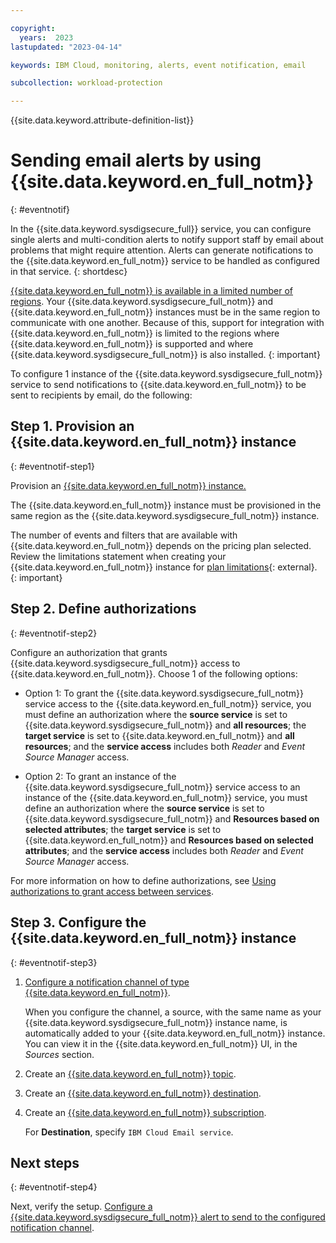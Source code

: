 ```yaml
---

copyright:
  years:  2023
lastupdated: "2023-04-14"

keywords: IBM Cloud, monitoring, alerts, event notification, email

subcollection: workload-protection

---
```


{{site.data.keyword.attribute-definition-list}}

# Sending email alerts by using {{site.data.keyword.en_full_notm}}
{: #eventnotif}

In the {{site.data.keyword.sysdigsecure_full}} service, you can configure single alerts and multi-condition alerts to notify support staff by email about problems that might require attention. Alerts can generate notifications to the {{site.data.keyword.en_full_notm}} service to be handled as configured in that service.
{: shortdesc}

[{{site.data.keyword.en_full_notm}} is available in a limited number of regions](/docs/event-notifications?topic=event-notifications-en-regions-endpoints). Your {{site.data.keyword.sysdigsecure_full_notm}} and {{site.data.keyword.en_full_notm}} instances must be in the same region to communicate with one another.  Because of this, support for integration with {{site.data.keyword.en_full_notm}} is limited to the regions where {{site.data.keyword.en_full_notm}} is supported and where {{site.data.keyword.sysdigsecure_full_notm}} is also installed.
{: important}

To configure 1 instance of the {{site.data.keyword.sysdigsecure_full_notm}} service to send notifications to {{site.data.keyword.en_full_notm}} to be sent to recipients by email, do the following:

## Step 1. Provision an {{site.data.keyword.en_full_notm}} instance
{: #eventnotif-step1}

Provision an [{{site.data.keyword.en_full_notm}} instance.](/docs/event-notifications?topic=event-notifications-en-create-en-instance)

The {{site.data.keyword.en_full_notm}} instance must be provisioned in the same region as the {{site.data.keyword.sysdigsecure_full_notm}} instance.

The number of events and filters that are available with {{site.data.keyword.en_full_notm}} depends on the pricing plan selected.  Review the limitations statement when creating your {{site.data.keyword.en_full_notm}} instance for [plan limitations](https://cloud.ibm.com/catalog/services/event-notifications){: external}.
{: important}

## Step 2. Define authorizations
{: #eventnotif-step2}

Configure an authorization that grants {{site.data.keyword.sysdigsecure_full_notm}} access to {{site.data.keyword.en_full_notm}}. Choose 1 of the following options:

- Option 1: To grant the {{site.data.keyword.sysdigsecure_full_notm}} service access to the {{site.data.keyword.en_full_notm}} service, you must define an authorization where the **source service** is set to {{site.data.keyword.sysdigsecure_full_notm}} and **all resources**; the **target service** is set to {{site.data.keyword.en_full_notm}} and **all resources**; and the **service access** includes both *Reader* and *Event Source Manager* access.

- Option 2: To grant an instance of the {{site.data.keyword.sysdigsecure_full_notm}} service access to an instance of the {{site.data.keyword.en_full_notm}} service, you must define an authorization where the **source service** is set to {{site.data.keyword.sysdigsecure_full_notm}} and **Resources based on selected attributes**; the **target service** is set to {{site.data.keyword.en_full_notm}} and **Resources based on selected attributes**; and the **service access** includes both *Reader* and *Event Source Manager* access.

For more information on how to define authorizations, see [Using authorizations to grant access between services](/docs/account?topic=account-serviceauth&interface=ui).

## Step 3. Configure the {{site.data.keyword.en_full_notm}} instance
{: #eventnotif-step3}

1. [Configure a notification channel of type {{site.data.keyword.en_full_notm}}](/docs/event-notifications?topic=event-notifications-en-create-en-source).

    When you configure the channel, a source, with the same name as your {{site.data.keyword.sysdigsecure_full_notm}} instance name, is automatically added to your {{site.data.keyword.en_full_notm}} instance. You can view it in the {{site.data.keyword.en_full_notm}} UI, in the *Sources* section.

2. Create an [{{site.data.keyword.en_full_notm}} topic](/docs/event-notifications?topic=event-notifications-en-create-en-topic).

3. Create an [{{site.data.keyword.en_full_notm}} destination](/docs/event-notifications?topic=event-notifications-en-create-en-destination).

4. Create an [{{site.data.keyword.en_full_notm}} subscription](/docs/event-notifications?topic=event-notifications-en-create-en-subscription).

    For **Destination**, specify `IBM Cloud Email service`.

## Next steps
{: #eventnotif-step4}

Next, verify the setup. [Configure a {{site.data.keyword.sysdigsecure_full_notm}} alert to send to the configured notification channel](/docs/workload-protection?topic=workload-protection-notifications).
